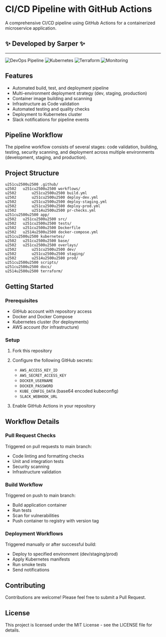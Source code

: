 # CI/CD Pipeline with GitHub Actions

A comprehensive CI/CD pipeline using GitHub Actions for a containerized microservice application.

## ✨ Developed by Sarper ✨

---

![DevOps Pipeline](https://img.shields.io/badge/DevOps-Pipeline-blue)
![Kubernetes](https://img.shields.io/badge/Kubernetes-Ready-brightgreen)
![Terraform](https://img.shields.io/badge/Infrastructure-Terraform-purple)
![Monitoring](https://img.shields.io/badge/Monitoring-Prometheus-orange)

## Features

- Automated build, test, and deployment pipeline
- Multi-environment deployment strategy (dev, staging, production)
- Container image building and scanning
- Infrastructure as Code validation
- Automated testing and quality checks
- Deployment to Kubernetes cluster
- Slack notifications for pipeline events

## Pipeline Workflow

The pipeline workflow consists of several stages: code validation, building, testing, security scanning, and deployment across multiple environments (development, staging, and production).

## Project Structure

```
u251cu2500u2500 .github/
u2502   u251cu2500u2500 workflows/
u2502       u251cu2500u2500 build.yml
u2502       u251cu2500u2500 deploy-dev.yml
u2502       u251cu2500u2500 deploy-staging.yml
u2502       u251cu2500u2500 deploy-prod.yml
u2502       u2514u2500u2500 pr-checks.yml
u251cu2500u2500 app/
u2502   u251cu2500u2500 src/
u2502   u251cu2500u2500 tests/
u2502   u251cu2500u2500 Dockerfile
u2502   u2514u2500u2500 docker-compose.yml
u251cu2500u2500 kubernetes/
u2502   u251cu2500u2500 base/
u2502   u251cu2500u2500 overlays/
u2502       u251cu2500u2500 dev/
u2502       u251cu2500u2500 staging/
u2502       u2514u2500u2500 prod/
u251cu2500u2500 scripts/
u251cu2500u2500 docs/
u2514u2500u2500 terraform/
```

## Getting Started

### Prerequisites

- GitHub account with repository access
- Docker and Docker Compose
- Kubernetes cluster (for deployments)
- AWS account (for infrastructure)

### Setup

1. Fork this repository
2. Configure the following GitHub secrets:
   - `AWS_ACCESS_KEY_ID`
   - `AWS_SECRET_ACCESS_KEY`
   - `DOCKER_USERNAME`
   - `DOCKER_PASSWORD`
   - `KUBE_CONFIG_DATA` (base64 encoded kubeconfig)
   - `SLACK_WEBHOOK_URL`

3. Enable GitHub Actions in your repository

## Workflow Details

### Pull Request Checks

Triggered on pull requests to main branch:
- Code linting and formatting checks
- Unit and integration tests
- Security scanning
- Infrastructure validation

### Build Workflow

Triggered on push to main branch:
- Build application container
- Run tests
- Scan for vulnerabilities
- Push container to registry with version tag

### Deployment Workflows

Triggered manually or after successful build:
- Deploy to specified environment (dev/staging/prod)
- Apply Kubernetes manifests
- Run smoke tests
- Send notifications

## Contributing

Contributions are welcome! Please feel free to submit a Pull Request.

## License

This project is licensed under the MIT License - see the LICENSE file for details.